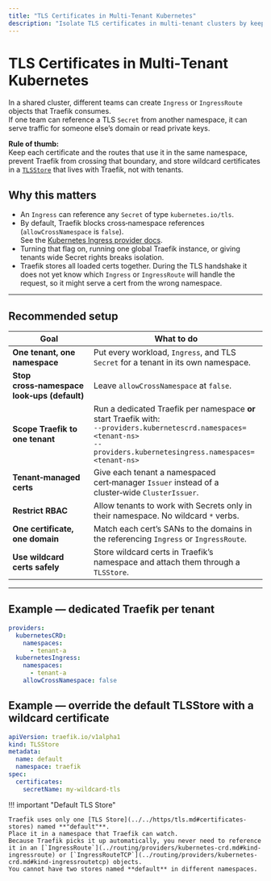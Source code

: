 ```yaml
---
title: "TLS Certificates in Multi‑Tenant Kubernetes"
description: "Isolate TLS certificates in multi‑tenant clusters by keeping Secrets and routes in the same namespace and disabling cross‑namespace look‑ups in Traefik. Read the technical guidelines."
---
```


# TLS Certificates in Multi‑Tenant Kubernetes

In a shared cluster, different teams can create `Ingress` or `IngressRoute` objects that Traefik consumes.  
If one team can reference a TLS `Secret` from another namespace, it can serve traffic for someone else’s domain or read private keys.

**Rule of thumb:**  
Keep each certificate and the routes that use it in the same namespace, prevent Traefik from crossing that boundary, and store wildcard certificates in a [`TLSStore`](../routing/providers/kubernetes-crd.md#kind-tlsstore) that lives with Traefik, not with tenants.

## Why this matters

* An `Ingress` can reference any `Secret` of type `kubernetes.io/tls`.  
* By default, Traefik blocks cross‑namespace references (`allowCrossNamespace` is `false`).  
  See the [Kubernetes Ingress provider docs](https://doc.traefik.io/traefik/reference/install-configuration/providers/kubernetes/kubernetes-ingress/).  
* Turning that flag on, running one global Traefik instance, or giving tenants wide Secret rights breaks isolation.
* Traefik stores all loaded certs together. During the TLS handshake it does not yet know which `Ingress` or `IngressRoute` will handle the request, so it might serve a cert from the wrong namespace.

---

## Recommended setup

| Goal | What to do |
|------|------------|
| **One tenant, one namespace** | Put every workload, `Ingress`, and TLS `Secret` for a tenant in its own namespace. |
| **Stop cross‑namespace look‑ups (default)** | Leave `allowCrossNamespace` at `false`. |
| **Scope Traefik to one tenant** | Run a dedicated Traefik per namespace **or** start Traefik with:<br/>`--providers.kubernetescrd.namespaces=<tenant-ns>`<br/>`--providers.kubernetesingress.namespaces=<tenant-ns>` |
| **Tenant‑managed certs** | Give each tenant a namespaced cert‑manager `Issuer` instead of a cluster‑wide `ClusterIssuer`. |
| **Restrict RBAC** | Allow tenants to work with Secrets only in their namespace. No wildcard `*` verbs. |
| **One certificate, one domain** | Match each cert’s SANs to the domains in the referencing `Ingress` or `IngressRoute`. |
| **Use wildcard certs safely** | Store wildcard certs in Traefik’s namespace and attach them through a `TLSStore`. |

---

## Example — dedicated Traefik per tenant

```yaml
providers:
  kubernetesCRD:
    namespaces:
      - tenant-a
  kubernetesIngress:
    namespaces:
      - tenant-a
    allowCrossNamespace: false
```

## Example — override the default TLSStore with a wildcard certificate

```yaml
apiVersion: traefik.io/v1alpha1
kind: TLSStore
metadata:
  name: default
  namespace: traefik
spec:
  certificates:
    secretName: my-wildcard-tls
```

!!! important "Default TLS Store"

    Traefik uses only one [TLS Store](../../https/tls.md#certificates-stores) named **"default"**.
    Place it in a namespace that Traefik can watch.
    Because Traefik picks it up automatically, you never need to reference it in an [`IngressRoute`](../routing/providers/kubernetes-crd.md#kind-ingressroute) or [`IngressRouteTCP`](../routing/providers/kubernetes-crd.md#kind-ingressroutetcp) objects.
    You cannot have two stores named **default** in different namespaces.
    